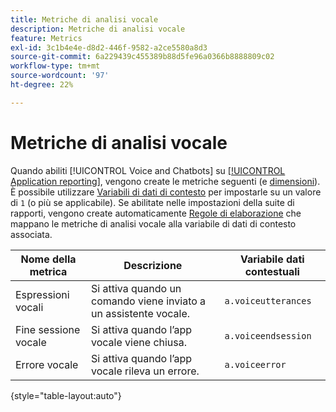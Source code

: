 ```yaml
---
title: Metriche di analisi vocale
description: Metriche di analisi vocale
feature: Metrics
exl-id: 3c1b4e4e-d8d2-446f-9582-a2ce5580a8d3
source-git-commit: 6a229439c455389b88d5fe96a0366b8888809c02
workflow-type: tm+mt
source-wordcount: '97'
ht-degree: 22%

---
```


# Metriche di analisi vocale

Quando abiliti [!UICONTROL Voice and Chatbots] su [[!UICONTROL Application reporting]](/help/admin/admin/c-manage-report-suites/c-edit-report-suites/app-reporting.md), vengono create le metriche seguenti (e [dimensioni](../dimensions/voice-dimensions.md)). È possibile utilizzare [Variabili di dati di contesto](/help/implement/vars/page-vars/contextdata.md) per impostarle su un valore di `1` (o più se applicabile). Se abilitate nelle impostazioni della suite di rapporti, vengono create automaticamente [Regole di elaborazione](/help/admin/admin/c-manage-report-suites/c-edit-report-suites/general/c-processing-rules/processing-rules.md) che mappano le metriche di analisi vocale alla variabile di dati di contesto associata.

| Nome della metrica | Descrizione | Variabile dati contestuali |
| --- | --- | --- |
| Espressioni vocali | Si attiva quando un comando viene inviato a un assistente vocale. | `a.voiceutterances` |
| Fine sessione vocale | Si attiva quando l’app vocale viene chiusa. | `a.voiceendsession` |
| Errore vocale | Si attiva quando l’app vocale rileva un errore. | `a.voiceerror` |

{style="table-layout:auto"}
